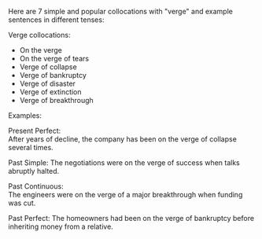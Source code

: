 Here are 7 simple and popular collocations with "verge" and example sentences in different tenses:

Verge collocations:

- On the verge
- On the verge of tears  
- Verge of collapse
- Verge of bankruptcy
- Verge of disaster
- Verge of extinction 
- Verge of breakthrough

Examples:  

Present Perfect:  
After years of decline, the company has been on the verge of collapse several times.

Past Simple: 
The negotiations were on the verge of success when talks abruptly halted.

Past Continuous:  
The engineers were on the verge of a major breakthrough when funding was cut.

Past Perfect:
The homeowners had been on the verge of bankruptcy before inheriting money from a relative.